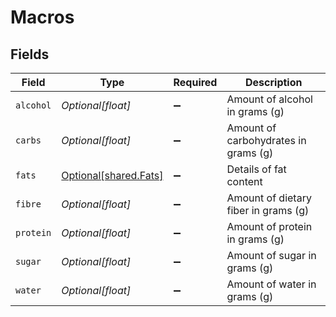 # Macros


## Fields

| Field                                                | Type                                                 | Required                                             | Description                                          |
| ---------------------------------------------------- | ---------------------------------------------------- | ---------------------------------------------------- | ---------------------------------------------------- |
| `alcohol`                                            | *Optional[float]*                                    | :heavy_minus_sign:                                   | Amount of alcohol in grams (g)                       |
| `carbs`                                              | *Optional[float]*                                    | :heavy_minus_sign:                                   | Amount of carbohydrates in grams (g)                 |
| `fats`                                               | [Optional[shared.Fats]](../../models/shared/fats.md) | :heavy_minus_sign:                                   | Details of fat content                               |
| `fibre`                                              | *Optional[float]*                                    | :heavy_minus_sign:                                   | Amount of dietary fiber in grams (g)                 |
| `protein`                                            | *Optional[float]*                                    | :heavy_minus_sign:                                   | Amount of protein in grams (g)                       |
| `sugar`                                              | *Optional[float]*                                    | :heavy_minus_sign:                                   | Amount of sugar in grams (g)                         |
| `water`                                              | *Optional[float]*                                    | :heavy_minus_sign:                                   | Amount of water in grams (g)                         |